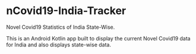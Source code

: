 # nCovid19-India-Tracker
Novel Covid19 Statistics of India State-Wise.

This is an Android Kotlin app built to display the current Novel Covid19 data for India and also displays state-wise data.
